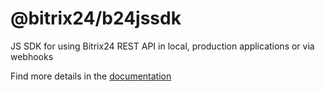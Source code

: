 # @bitrix24/b24jssdk

JS SDK for using Bitrix24 REST API in local, production applications or via webhooks

Find more details in the [documentation](https://bitrix24.github.io/b24jssdk/)